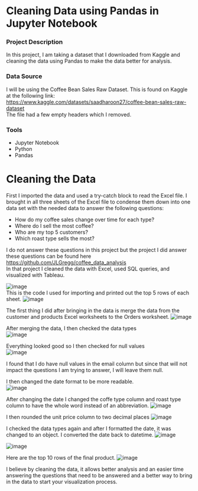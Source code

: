 # Cleaning Data using Pandas in Jupyter Notebook

### Project Description
In this project, I am taking a dataset that I downloaded from Kaggle and cleaning the data using Pandas to make the data better for analysis.

### Data Source
I will be using the Coffee Bean Sales Raw Dataset. This is found on Kaggle at the following link: https://www.kaggle.com/datasets/saadharoon27/coffee-bean-sales-raw-dataset <br>
The file had a few empty headers which I removed.

### Tools
- Jupyter Notebook
- Python
- Pandas

# Cleaning the Data
First I imported the data and used a try-catch block to read the Excel file. I brought in all three sheets of the Excel file to condense them down into one data set with the needed data to answer the following questions: 
- How do my coffee sales change over time for each type?
- Where do I sell the most coffee?
- Who are my top 5 customers?
- Which roast type sells the most?

I do not answer these questions in this project but the project I did answer these questions can be found here https://github.com/JLGregg/coffee_data_analysis <br> 
In that project I cleaned the data with Excel, used SQL queries, and visualized with Tableau.

![image](https://github.com/JLGregg/Data-Cleaning-w-Python/assets/38503403/c1550d02-ec34-42cf-9bec-da51643228ed)<br>
This is the code I used for importing and printed out the top 5 rows of each sheet.
![image](https://github.com/JLGregg/Data-Cleaning-w-Python/assets/38503403/7190575d-e5ed-44ed-8d0b-7d6f27c0961e) <br>

The first thing I did after bringing in the data is merge the data from the customer and products Excel worksheets to the Orders worksheet.
![image](https://github.com/JLGregg/Data-Cleaning-w-Python/assets/38503403/da653684-ed93-4b2c-b902-1e0c33a97498) <br>

After merging the data, I then checked the data types <br>
![image](https://github.com/JLGregg/Data-Cleaning-w-Python/assets/38503403/54421c35-05b4-4470-809b-c9f7fdee53c3) <br>

Everything looked good so I then checked for null values <br>
![image](https://github.com/JLGregg/Data-Cleaning-w-Python/assets/38503403/5e21c549-2d7c-4f01-a0f2-2f36bd3855c4) <br>

I found that I do have null values in the email column but since that will not impact the questions I am trying to answer, I will leave them null.

I then changed the date format to be more readable.<br>
![image](https://github.com/JLGregg/Data-Cleaning-w-Python/assets/38503403/5789efec-d4a1-439b-96b9-7e645f478126) <br>

After changing the date I changed the coffe type column and roast type column to have the whole word instead of an abbreviation.
![image](https://github.com/JLGregg/Data-Cleaning-w-Python/assets/38503403/507ab859-31cd-4623-8078-a68dec4f7eba) <br>

I then rounded the unit price column to two decimal places
![image](https://github.com/JLGregg/Data-Cleaning-w-Python/assets/38503403/7411330c-31b3-4e66-b7f4-990602134d05) <br>

I checked the data types again and after I formatted the date, it was changed to an object. I converted the date back to datetime.
![image](https://github.com/JLGregg/Data-Cleaning-w-Python/assets/38503403/900c18fa-1218-49f5-aea8-2f6e95f0dfee)

![image](https://github.com/JLGregg/Data-Cleaning-w-Python/assets/38503403/85e35fcd-ea2b-4b72-a465-632162ed54b9)

Here are the top 10 rows of the final product.
![image](https://github.com/JLGregg/Data-Cleaning-w-Python/assets/38503403/bfddf27c-34fd-448f-a270-d642be07c569) <br>

I believe by cleaning the data, it allows better analysis and an easier time answering the questions that need to be answered and a better way to bring in the data to start your visualization process.









